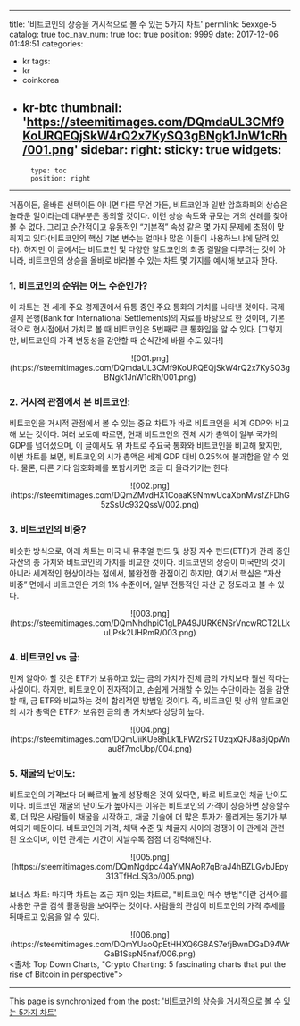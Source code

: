 
---
title: '비트코인의 상승을 거시적으로 볼 수 있는 5가지 차트'
permlink: 5exxge-5
catalog: true
toc_nav_num: true
toc: true
position: 9999
date: 2017-12-06 01:48:51
categories:
- kr
tags:
- kr
- coinkorea
- kr-btc
thumbnail: 'https://steemitimages.com/DQmdaUL3CMf9KoURQEQjSkW4rQ2x7KySQ3gBNgk1JnW1cRh/001.png'
sidebar:
    right:
        sticky: true
widgets:
    -
        type: toc
        position: right
---


거품이든, 올바른 선택이든 아니면 다른 무언 가든, 비트코인과 일반 암호화폐의 상승은 놀라운 일이라는데 대부분은 동의할 것이다. 이런 상승 속도와 규모는 거의 선례를 찾아볼 수 없다. 그리고 순간적이고 유동적인 “기본적” 속성 같은 몇 가지 문제에 초점이 맞춰지고 있다(비트코인의 핵심 기본 변수는 얼마나 많은 이들이 사용하느냐에 달려 있다). 하지만 이 글에서는 비트코인 및 다양한 알트코인의 최종 결말을 다루려는 것이 아니라, 비트코인의 상승을 올바로 바라볼 수 있는 차트 몇 가지를 예시해 보고자 한다.
 
### 1. 비트코인의 순위는 어느 수준인가? 
 이 차트는 전 세계 주요 경제권에서 유통 중인 주요 통화의 가치를 나타낸 것이다. 국제 결제 은행(Bank for International Settlements)의 자료를 바탕으로 한 것이며, 기본적으로 현시점에서 가치로 볼 때 비트코인은 5번째로 큰 통화임을 알 수 있다. [그렇지만, 비트코인의 가격 변동성을 감안할 때 순식간에 바뀔 수도 있다!]

<center> 
![001.png](https://steemitimages.com/DQmdaUL3CMf9KoURQEQjSkW4rQ2x7KySQ3gBNgk1JnW1cRh/001.png)
</center>

### 2. 거시적 관점에서 본 비트코인: 
비트코인을 거시적 관점에서 볼 수 있는 중요 차트가 바로 비트코인을 세계 GDP와 비교해 보는 것이다. 여러 보도에 따르면, 현재 비트코인의 전체 시가 총액이 일부 국가의 GDP를 넘어섰으며, 이 글에서도 위 차트로 주요국 통화와 비트코인을 비교해 봤지만, 이번 차트를 보면, 비트코인의 시가 총액은 세계 GDP 대비 0.25%에 불과함을 알 수 있다. 물론, 다른 기타 암호화폐를 포함시키면 조금 더 올라가기는 한다. 

<center>
![002.png](https://steemitimages.com/DQmZMvdHX1CoaaK9NmwUcaXbnMvsfZFDhG5zSsUc932QssV/002.png)
</center>  

### 3. 비트코인의 비중? 
비슷한 방식으로, 아래 차트는 미국 내 뮤추얼 펀드 및 상장 지수 펀드(ETF)가 관리 중인 자산의 총 가치와 비트코인의 가치를 비교한 것이다. 비트코인의 상승이 미국만의 것이 아니라 세계적인 현상이라는 점에서, 불완전한 관점이긴 하지만, 여기서 핵심은 “자산 비중” 면에서 비트코인은 거의 1% 수준이며, 일부 전통적인 자산 군 정도라고 볼 수 있다. 

<center>
![003.png](https://steemitimages.com/DQmNhdhpiC1gLPA49JURK6NSrVncwRCT2LLkuLPsk2UHRmR/003.png)
</center>  

### 4. 비트코인 vs 금: 
먼저 알아야 할 것은 ETF가 보유하고 있는 금의 가치가 전체 금의 가치보다 훨씬 작다는 사실이다. 하지만, 비트코인이 전자적이고, 손쉽게 거래할 수 있는 수단이라는 점을 감안할 때, 금 ETF와 비교하는 것이 합리적인 방법일 것이다. 즉, 비트코인 및 상위 알트코인의 시가 총액은 ETF가 보유한 금의 총 가치보다 상당히 높다.

<center> 
![004.png](https://steemitimages.com/DQmUiiKUe8hLk1LFW2rS2TUzqxQFJ8a8jQpWnau8f7mcUbp/004.png)
</center>

### 5. 채굴의 난이도: 
비트코인의 가격보다 더 빠르게 높게 성장해온 것이 있다면, 바로 비트코인 채굴 난이도이다. 비트코인 채굴의 난이도가 높아지는 이유는 비트코인의 가격이 상승하면 상승할수록, 더 많은 사람들이 채굴을 시작하고, 채굴 기술에 더 많은 투자가 몰리게는 동기가 부여되기 때문이다. 비트코인의 가격, 채택 수준 및 채굴자 사이의 경쟁이 이 관계와 관련된 요소이며, 이런 관계는 시간이 지날수록 점점 더 강력해진다. 

<center> 
![005.png](https://steemitimages.com/DQmNgdpc44aYMNAoR7qBraJ4hBZLGvbJEpy313TfHcLSj3p/005.png)
</center>

보너스 차트: 마지막 차트는 조금 재미있는 차트로, "비트코인 매수 방법"이란 검색어를 사용한 구글 검색 활동량을 보여주는 것이다. 사람들의 관심이 비트코인의 가격 추세를 뒤따르고 있음을 알 수 있다. 

<center> 
![006.png](https://steemitimages.com/DQmYUaoQpEtHHXQ6G8AS7efjBwnDGaD94WrGaB1SspN5naf/006.png)
</center>
<출처: Top Down Charts, "Crypto Charting: 5 fascinating charts that put the rise of Bitcoin in perspective">

- - -

This page is synchronized from the post: ['비트코인의 상승을 거시적으로 볼 수 있는 5가지 차트'](https://steemit.com/@pius.pius/5exxge-5)

